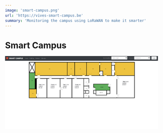 ```yaml
---
image: 'smart-campus.png'
url: 'https://vives-smart-campus.be'
summary: 'Monitoring the campus using LoRaWAN to make it smarter'
---
```



# Smart Campus

![VIVES Smart-Campus website](smart-campus.png)